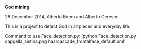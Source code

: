 **God mining**

28 December 2014, Alberto Boem and Alberto Cereser

This is a project to detect God in artpieces and everyday life. 

Command to use Face_detection.py: 'python Face_detection.py cappella_sistina.png haarcascade_frontalface_default.xml'
